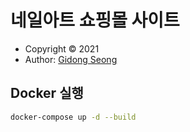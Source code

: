 # 네일아트 쇼핑몰 사이트

- Copyright &copy; 2021
- Author: [Gidong Seong](https://sgd122.github.io/)

## Docker 실행

```bash
docker-compose up -d --build
```
